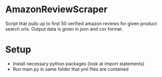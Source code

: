 # AmazonReviewScraper
Script that pulls up to first 50 verified amazon reviews for given product search urls.
Output data is given in json and csv format.

# Setup
- Install necessary python packages (look at import statements)
- Run main.py in same folder that yml files are contained

